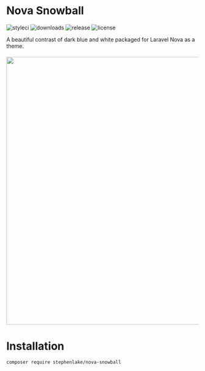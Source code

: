 # Nova Snowball
![styleci](https://github.styleci.io/repos/179909145/shield?branch=master&style=flat-square)
![downloads](https://img.shields.io/packagist/dt/stephenlake/nova-snowball.svg?style=flat-square)
![release](https://img.shields.io/github/release/stephenlake/nova-snowball.svg?style=flat-square)
![license](https://img.shields.io/badge/license-MIT-blue.svg?style=flat-square)

A beautiful contrast of dark blue and white packaged for Laravel Nova as a theme.


<h6 align="center">
  <img src="https://i.imgur.com/VlfiVB0.gif" width="700">
</h6>

# Installation
```bash
composer require stephenlake/nova-snowball
```
